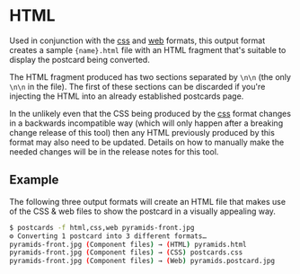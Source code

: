 # HTML

Used in conjunction with the [css](css.md) and [web](web.md) formats, this output format creates a sample `{name}.html` file with an HTML fragment that's suitable to display the postcard being converted.

The HTML fragment produced has two sections separated by `\n\n` (the only `\n\n` in the file). The first of these sections can be discarded if you're injecting the HTML into an already established postcards page.

In the unlikely even that the CSS being produced by the [css](css.md) format changes in a backwards incompatible way (which will only happen after a breaking change release of this tool) then any HTML previously produced by this format may also need to be updated. Details on how to manually make the needed changes will be in the release notes for this tool.

## Example

The following three output formats will create an HTML file that makes use of the CSS & web files to show the postcard in a visually appealing way.

```sh
$ postcards -f html,css,web pyramids-front.jpg
⚙︎ Converting 1 postcard into 3 different formats…
pyramids-front.jpg (Component files) → (HTML) pyramids.html
pyramids-front.jpg (Component files) → (CSS) postcards.css
pyramids-front.jpg (Component files) → (Web) pyramids.postcard.jpg
```
